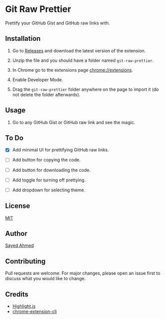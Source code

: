 # Git Raw Prettier

Prettify your GitHub Gist and GitHub raw links with.

## Installation

1. Go to [Releases](https://github.com/sayeed205/git-raw-prettier/releases) and download the latest version of the extension.

2. Unzip the file and you should have a folder named `git-raw-prettier`.

3. In Chrome go to the extensions page [chrome://extensions](chrome://extensions).

4. Enable Developer Mode.

5. Drag the `git-raw-prettier` folder anywhere on the page to import it (do not delete the folder afterwards).

## Usage

1. Go to any GitHub Gist or GitHub raw link and see the magic.

## To Do

- [x] Add minimal UI for prettifying GitHub raw links.

- [ ] Add button for copying the code.

- [ ] Add button for downloading the code.

- [ ] Add toggle for turning off prettying.

- [ ] Add dropdown for selecting theme.

## License

[MIT](./LICENSE)

## Author

[Sayed Ahmed](https://github.com/sayeed205)

## Contributing

Pull requests are welcome. For major changes, please open an issue first to discuss what you would like to change.

## Credits

- [Highlight.js](https://highlightjs.org/)
- [chrome-extension-cli](https://github.com/dutiyesh/chrome-extension-cli)
